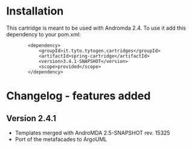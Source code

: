 # Installation #

This cartridge is meant to be used with Andromda 2.4.
To use it add this dependency to your pom.xml:

```
        <dependency>
            <groupId>it.tyto.tytogen.cartridges</groupId>
            <artifactId>spring-cartridge</artifactId>
            <version>3.4.1-SNAPSHOT</version>
            <scope>provided</scope>
        </dependency>
```

# Changelog - features added #

## Version 2.4.1 ##

  * Templates merged with AndroMDA 2.5-SNAPSHOT rev. 15325
  * Port of the metafacades to ArgoUML